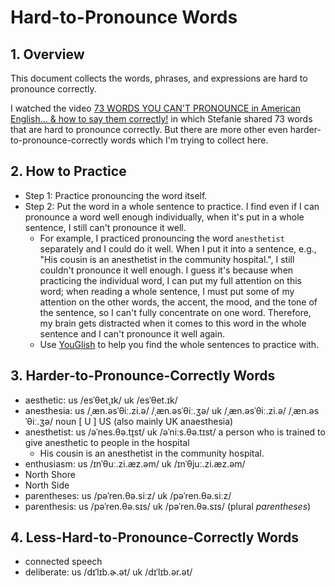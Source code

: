 # Hard-to-Pronounce Words

## 1. Overview

This document collects the words, phrases, and expressions are hard to pronounce correctly.

I watched the video [73 WORDS YOU CAN'T PRONOUNCE in American English... & how to say them correctly!](https://youtu.be/B9a_6diguCs) in which Stefanie shared 73 words that are hard to pronounce correctly. But there are more other even harder-to-pronounce-correctly words which I'm trying to collect here.

## 2. How to Practice

- Step 1: Practice pronouncing the word itself.
- Step 2: Put the word in a whole sentence to practice. I find even if I can pronounce a word well enough individually, when it's put in a whole sentence, I still can't pronounce it well.
  - For example, I practiced pronouncing the word `anesthetist` separately and I could do it well. When I put it into a sentence, e.g., "His cousin is an anesthetist in the community hospital.", I still couldn't pronounce it well enough. I guess it's because when practicing the individual word, I can put my full attention on this word; when reading a whole sentence, I must put some of my attention on the other words, the accent, the mood, and the tone of the sentence, so I can't fully concentrate on one word. Therefore, my brain gets distracted when it comes to this word in the whole sentence and I can't pronounce it well again.
  - Use [YouGlish](https://youglish.com) to help you find the whole sentences to practice with.

## 3. Harder-to-Pronounce-Correctly Words

- aesthetic: us /esˈθet̬.ɪk/ uk /esˈθet.ɪk/
- anesthesia: us /ˌæn.əsˈθiː.zi.ə/ /ˌæn.əsˈθiː.ʒə/ uk /ˌæn.əsˈθiː.zi.ə/ /ˌæn.əsˈθiː.ʒə/ noun [ U ] US (also mainly UK anaesthesia)
- anesthetist: us /əˈnes.θə.t̬ɪst/ uk /əˈniːs.θə.tɪst/ a person who is trained to give anesthetic to people in the hospital
  - His cousin is an anesthetist in the community hospital.
- enthusiasm: us /ɪnˈθuː.zi.æz.əm/ uk /ɪnˈθjuː.zi.æz.əm/
- North Shore
- North Side
- parentheses: us /pəˈren.θə.siːz/ uk /pəˈren.θə.siːz/
- parenthesis: us /pəˈren.θə.sɪs/ uk /pəˈren.θə.sɪs/ (plural _parentheses_)

## 4. Less-Hard-to-Pronounce-Correctly Words

- connected speech
- deliberate: us /dɪˈlɪb.ɚ.ət/ uk /dɪˈlɪb.ər.ət/
